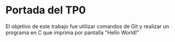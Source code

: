 # Portada del TP0

El objetivo de este trabajo fue utilizar comandos de Git y realizar un programa en C que imprima por pantalla "Hello World!"